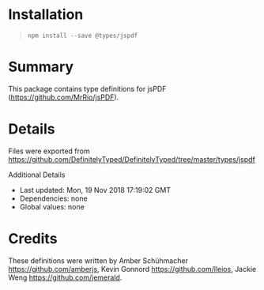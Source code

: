 # Installation
> `npm install --save @types/jspdf`

# Summary
This package contains type definitions for jsPDF (https://github.com/MrRio/jsPDF).

# Details
Files were exported from https://github.com/DefinitelyTyped/DefinitelyTyped/tree/master/types/jspdf

Additional Details
 * Last updated: Mon, 19 Nov 2018 17:19:02 GMT
 * Dependencies: none
 * Global values: none

# Credits
These definitions were written by Amber Schühmacher <https://github.com/amberjs>, Kevin Gonnord <https://github.com/lleios>, Jackie Weng <https://github.com/jemerald>.

